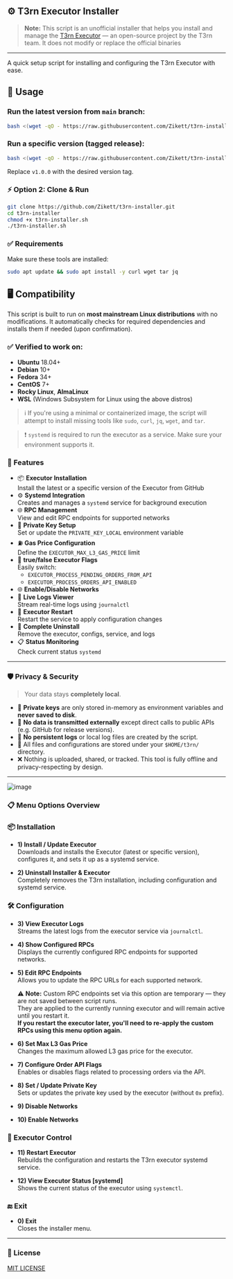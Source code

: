 ## ⚙️ T3rn Executor Installer

> **Note:** This script is an unofficial installer that helps you install and manage the [T3rn Executor](https://github.com/t3rn/executor-release) — an open-source project by the T3rn team.
> It does not modify or replace the official binaries
---

A quick setup script for installing and configuring the T3rn Executor with ease.

## 🚀 Usage

### Run the latest version from `main` branch:
```bash
bash <(wget -qO - https://raw.githubusercontent.com/Zikett/t3rn-installer/main/t3rn-installer.sh)
```

### Run a specific version (tagged release):
```bash
bash <(wget -qO - https://raw.githubusercontent.com/Zikett/t3rn-installer/v1.0.0/t3rn-installer.sh)
```

Replace `v1.0.0` with the desired version tag.

### ⚡ Option 2: Clone & Run

```bash
git clone https://github.com/Zikett/t3rn-installer.git
cd t3rn-installer
chmod +x t3rn-installer.sh
./t3rn-installer.sh
```

### ✅ Requirements

Make sure these tools are installed:

```bash
sudo apt update && sudo apt install -y curl wget tar jq
```
## 🖥️ Compatibility

This script is built to run on **most mainstream Linux distributions** with no modifications. It automatically checks for required dependencies and installs them if needed (upon confirmation).

### ✅ Verified to work on:
- **Ubuntu** 18.04+
- **Debian** 10+
- **Fedora** 34+
- **CentOS** 7+
- **Rocky Linux**, **AlmaLinux**
- **WSL** (Windows Subsystem for Linux using the above distros)

> ℹ️ If you're using a minimal or containerized image, the script will attempt to install missing tools like `sudo`, `curl`, `jq`, `wget`, and `tar`.

> ❗ `systemd` is required to run the executor as a service. Make sure your environment supports it.

### 🚀 Features

- 📦 **Executor Installation**  
  Install the latest or a specific version of the Executor from GitHub
- ⚙️ **Systemd Integration**  
  Creates and manages a `systemd` service for background execution
- 🌐 **RPC Management**  
  View and edit RPC endpoints for supported networks
- 🔐 **Private Key Setup**  
  Set or update the `PRIVATE_KEY_LOCAL` environment variable
- ⛽ **Gas Price Configuration**  
  Define the `EXECUTOR_MAX_L3_GAS_PRICE` limit
- 🧠 **true/false Executor Flags**  
  Easily switch:
  - `EXECUTOR_PROCESS_PENDING_ORDERS_FROM_API`
  - `EXECUTOR_PROCESS_ORDERS_API_ENABLED`
- 🌐 **Enable/Disable Networks**
- 📜 **Live Logs Viewer**  
  Stream real-time logs using `journalctl`
- 🔁 **Executor Restart**  
  Restart the service to apply configuration changes
- 🧹 **Complete Uninstall**  
  Remove the executor, configs, service, and logs
- 📋 **Status Monitoring**  
  Check current status `systemd`

---

### 🛡️ Privacy & Security

> Your data stays **completely local**.

- 🔐 **Private keys** are only stored in-memory as environment variables and **never saved to disk**.
- 📡 **No data is transmitted externally** except direct calls to public APIs (e.g. GitHub for release versions).
- 📝 **No persistent logs** or local log files are created by the script.
- 📁 All files and configurations are stored under your `$HOME/t3rn/` directory.
- ❌ Nothing is uploaded, shared, or tracked. This tool is fully offline and privacy-respecting by design.

---
![image](https://github.com/user-attachments/assets/6cc59c8c-ef48-4790-8d79-77f935d17b48)

### 📋 Menu Options Overview

### 📦 Installation
- **1) Install / Update Executor**  
  Downloads and installs the Executor (latest or specific version), configures it, and sets it up as a systemd service.

- **2) Uninstall Installer & Executor**  
  Completely removes the T3rn installation, including configuration and systemd service.

### 🛠️ Configuration

- **3) View Executor Logs**  
  Streams the latest logs from the executor service via `journalctl`.

- **4) Show Configured RPCs**  
  Displays the currently configured RPC endpoints for supported networks.

- **5) Edit RPC Endpoints**  
  Allows you to update the RPC URLs for each supported network.
  
  ⚠️ **Note:** Custom RPC endpoints set via this option are temporary — they are not saved between script runs.  
  They are applied to the currently running executor and will remain active until you restart it.  
  **If you restart the executor later, you'll need to re-apply the custom RPCs using this menu option again.**

- **6) Set Max L3 Gas Price**  
  Changes the maximum allowed L3 gas price for the executor.

- **7) Configure Order API Flags**  
  Enables or disables flags related to processing orders via the API.

- **8) Set / Update Private Key**  
  Sets or updates the private key used by the executor (without `0x` prefix).

- **9) Disable Networks**

- **10) Enable Networks**

### 🔁 Executor Control

- **11) Restart Executor**  
  Rebuilds the configuration and restarts the T3rn executor systemd service.

- **12) View Executor Status [systemd]**  
  Shows the current status of the executor using `systemctl`.

### 🔚 Exit
- **0) Exit**  
  Closes the installer menu.

---

### 📄 License

[MIT LICENSE](./LICENSE)
